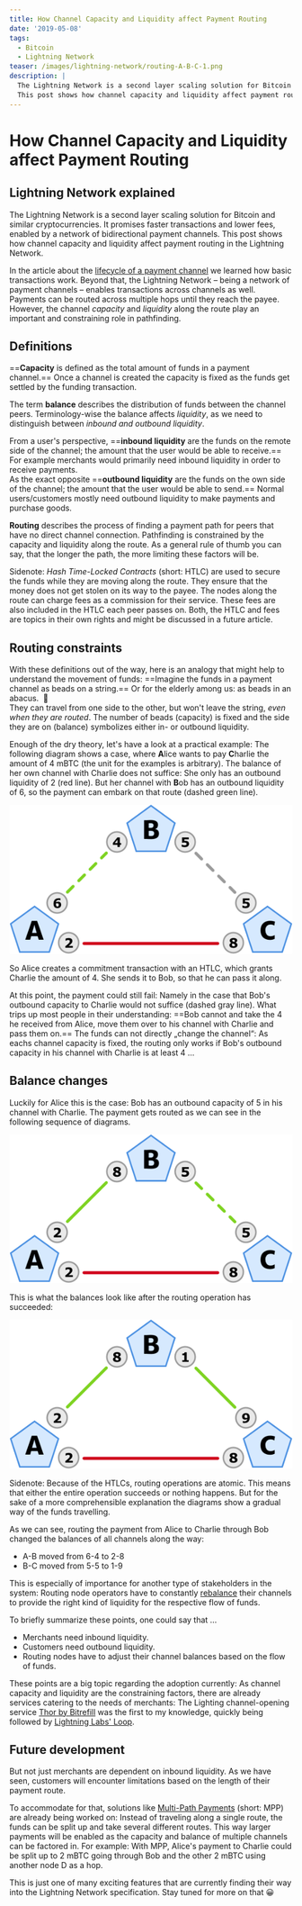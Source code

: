 ```yaml
---
title: How Channel Capacity and Liquidity affect Payment Routing
date: '2019-05-08'
tags:
  - Bitcoin
  - Lightning Network
teaser: /images/lightning-network/routing-A-B-C-1.png
description: |
  The Lightning Network is a second layer scaling solution for Bitcoin and similar cryptocurrencies.
  This post shows how channel capacity and liquidity affect payment routing in the Lightning Network.
---
```

# How Channel Capacity and Liquidity affect Payment Routing

## Lightning Network explained

The Lightning Network is a second layer scaling solution for Bitcoin and similar cryptocurrencies.
It promises faster transactions and lower fees, enabled by a network of bidirectional payment channels.
This post shows how channel capacity and liquidity affect payment routing in the Lightning Network.

In the article about the
[lifecycle of a payment channel](/lightning-network-payment-channel-lifecycle.html)
we learned how basic transactions work.
Beyond that, the Lightning Network – being a network of payment channels – enables transactions across channels as well.
Payments can be routed across multiple hops until they reach the payee.
However, the channel *capacity* and *liquidity* along the route play an important and constraining role in pathfinding.

## Definitions

==**Capacity** is defined as the total amount of funds in a payment channel.==
Once a channel is created the capacity is fixed as the funds get settled by the funding transaction.

The term **balance** describes the distribution of funds between the channel peers.
Terminology-wise the balance affects *liquidity*, as we need to distinguish between *inbound and outbound liquidity*.

From a user's perspective, ==**inbound liquidity** are the funds on the remote side of the channel; the amount that the user would be able to receive.==
For example merchants would primarily need inbound liquidity in order to receive payments.<br>
As the exact opposite ==**outbound liquidity** are the funds on the own side of the channel; the amount that the user would be able to send.==
Normal users/customers mostly need outbound liquidity to make payments and purchase goods.

**Routing** describes the process of finding a payment path for peers that have no direct channel connection.
Pathfinding is constrained by the capacity and liquidity along the route.
As a general rule of thumb you can say, that the longer the path, the more limiting these factors will be.

Sidenote: <em>Hash Time-Locked Contracts</em> (short: HTLC) are used to secure the funds while they are moving along the route.
They ensure that the money does not get stolen on its way to the payee.
The nodes along the route can charge fees as a commission for their service.
These fees are also included in the HTLC each peer passes on.
Both, the HTLC and fees are topics in their own rights and might be discussed in a future article.

## Routing constraints

With these definitions out of the way, here is an analogy that might help to understand the movement of funds:
==Imagine the funds in a payment channel as beads on a string.==
Or for the elderly among us: as beads in an abacus. &nbsp;🧮<br>
They can travel from one side to the other, but won't leave the string, *even when they are routed*.
The number of beads (capacity) is fixed and the side they are on (balance) symbolizes either in- or outbound liquidity.

Enough of the dry theory, let's have a look at a practical example:
The following diagram shows a case, where **A**lice wants to pay **C**harlie the amount of 4 mBTC (the unit for the examples is arbitrary).
The balance of her own channel with Charlie does not suffice:
She only has an outbound liquidity of 2 (red line).
But her channel with **B**ob has an outbound liquidity of 6, so the payment can embark on that route (dashed green line).

![Alice has to go through Bob to send 4 mBTC to Charlie.](/images/lightning-network/routing-A-B-C-1.png)

So Alice creates a commitment transaction with an HTLC, which grants Charlie the amount of 4.
She sends it to Bob, so that he can pass it along.

At this point, the payment could still fail:
Namely in the case that Bob's outbound capacity to Charlie would not suffice (dashed gray line).
What trips up most people in their understanding:
==Bob cannot and take the 4 he received from Alice, move them over to his channel with Charlie and pass them on.==
The funds can not directly „change the channel“:
As eachs channel capacity is fixed, the routing only works if Bob's outbound capacity in his channel with Charlie is at least 4 …

## Balance changes

Luckily for Alice this is the case:
Bob has an outbound capacity of 5 in his channel with Charlie.
The payment gets routed as we can see in the following sequence of diagrams.

![Alice payed Bob 4 mBTC (green line) and Bob pays Charlie 4 mBTC (dashed green line).](/images/lightning-network/routing-A-B-C-2.png)

This is what the balances look like after the routing operation has succeeded:

![A sending through B changed the balance between B and C.](/images/lightning-network/routing-A-B-C-3.png)

Sidenote: Because of the HTLCs, routing operations are atomic.
This means that either the entire operation succeeds or nothing happens.
But for the sake of a more comprehensible explanation the diagrams show a gradual way of the funds travelling.

As we can see, routing the payment from Alice to Charlie through Bob changed the balances of all channels along the way:

- A-B moved from 6-4 to 2-8
- B-C moved from 5-5 to 1-9

This is especially of importance for another type of stakeholders in the system:
Routing node operators have to constantly [rebalance](https://blog.muun.com/rebalancing-in-the-lightning-network/) their channels to provide the right kind of liquidity for the respective flow of funds.

To briefly summarize these points, one could say that …

- Merchants need inbound liquidity.
- Customers need outbound liquidity.
- Routing nodes have to adjust their channel balances based on the flow of funds.

These points are a big topic regarding the adoption currently:
As channel capacity and liquidity are the constraining factors, there are already services catering to the needs of merchants:
The Lighting channel-opening service [Thor by Bitrefill](https://www.bitrefill.com/thor-lightning-network-channels/) was the first to my knowledge, quickly being followed by [Lightning Labs' Loop](https://blog.lightning.engineering/posts/2019/03/20/loop.html).

## Future development

But not just merchants are dependent on inbound liquidity.
As we have seen, customers will encounter limitations based on the length of their payment route.

To accommodate for that, solutions like [Multi-Path Payments](https://lightning.engineering/posts/2020-05-07-mpp/) (short: MPP) are already being worked on:
Instead of traveling along a single route, the funds can be split up and take several different routes.
This way larger payments will be enabled as the capacity and balance of multiple channels can be factored in.
For example: With MPP, Alice's payment to Charlie could be split up to 2 mBTC going through Bob and the other 2 mBTC using another node D as a hop.

This is just one of many exciting features that are currently finding their way into the Lightning Network specification.
Stay tuned for more on that 😀
